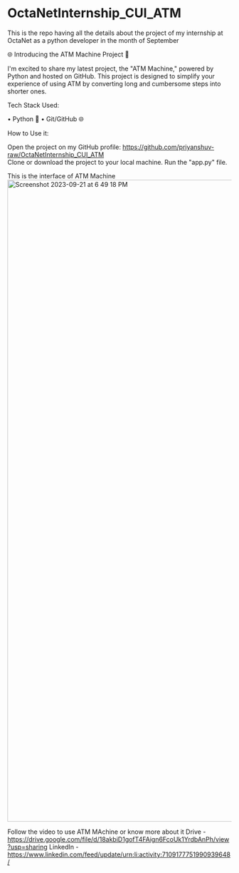 # OctaNetInternship_CUI_ATM
This is the repo having all the details about the project of my internship at OctaNet as a python developer in the month of September

🌐 Introducing the ATM Machine Project 🚀

I'm excited to share my latest project, the "ATM Machine," powered by Python and hosted on GitHub. This project is designed to simplify your experience of using ATM by converting long and cumbersome steps into shorter ones.

Tech Stack Used:

• Python 🐍
• Git/GitHub 🌐

How to Use it:

Open the project on my GitHub profile: https://github.com/priyanshuv-raw/OctaNetInternship_CUI_ATM <br>
Clone or download the project to your local machine.
Run the "app.py" file.

This is the interface of ATM Machine<br>
<img width="1440" alt="Screenshot 2023-09-21 at 6 49 18 PM" src="https://github.com/priyanshuv-raw/OctaNetInternship_CUI_ATM/assets/102889190/89710eaf-c376-40dc-b7de-4ffe122edf5c">

Follow the video to use ATM MAchine or know more about it
Drive - https://drive.google.com/file/d/18akbiD1gofT4FAign6FcoUk1YrdbAnPh/view?usp=sharing
LinkedIn - https://www.linkedin.com/feed/update/urn:li:activity:7109177751990939648/

